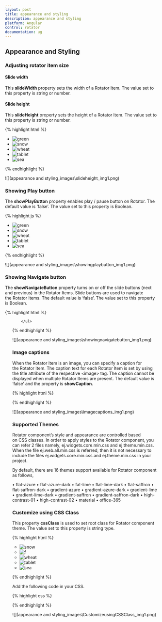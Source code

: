 ```yaml
---
layout: post
title: appearance and styling
description: appearance and styling
platform: Angular
control: rotator
documentation: ug
---
```


## Appearance and Styling

### Adjusting rotator item size

#### Slide width

This **slideWidth** property sets the width of a Rotator Item. The value set to this property is string or number.

#### Slide height

This **slideHeight** property sets the height of a Rotator Item. The value set to this property is string or number.



{% highlight html %}
  <ul id="sliderContent" ej-rotator slideWidth="500px" slideHeight="250px">
            <li><img class="image" src="http://js.syncfusion.com/demos/web/content/images/rotator/green.jpg" title="green" /></li>
            <li><img class="image" src="http://js.syncfusion.com/demos/web/content/images/rotator/snow.jpg" title="snow" /></li>
            <li><img class="image" src="http://js.syncfusion.com/demos/web/content/images/rotator/wheat.jpg" title="wheat" /></li>
            <li><img class="image" src="http://js.syncfusion.com/demos/web/content/images/rotator/tablet.jpg" title="tablet"/></li>
            <li><img class="image" src="http://js.syncfusion.com/demos/web/content/images/rotator/sea.jpg" title="sea" /></li>
        </ul>

{% endhighlight %}


![](appearance and styling_images\slideheight_img1.png)

### Showing Play button

The **showPlayButton**  property enables play / pause button on Rotator. The default value is ‘false’. The value set to this property is Boolean.

{% highlight js %}

<ul id="sliderContent" ej-rotator slideWidth="500px" slideHeight="250px" [showPlayButton]=true>
            <li><img class="image" src="http://js.syncfusion.com/demos/web/content/images/rotator/green.jpg" title="green" /></li>
            <li><img class="image" src="http://js.syncfusion.com/demos/web/content/images/rotator/snow.jpg" title="snow" /></li>
            <li><img class="image" src="http://js.syncfusion.com/demos/web/content/images/rotator/wheat.jpg" title="wheat" /></li>
            <li><img class="image" src="http://js.syncfusion.com/demos/web/content/images/rotator/tablet.jpg" title="tablet"/></li>
            <li><img class="image" src="http://js.syncfusion.com/demos/web/content/images/rotator/sea.jpg" title="sea" /></li>
        </ul>


{% endhighlight %}



![](appearance and styling_images\showingplaybutton_img1.png)

### Showing Navigate button

The **showNavigateButton** property turns on or off the slide buttons (next and previous) in the Rotator Items. Slide buttons are used to navigate the Rotator Items. The default value is ‘false’. The value set to this property is Boolean.

{% highlight html %}

<ul id="sliderContent" ej-rotator [dataSource]="datalist" slideWidth="500px" slideHeight="250px" [showNavigateButton]=true>
           
        </ul>
 


{% endhighlight %}



![](appearance and styling_images\showingnavigatebutton_img1.png)

### Image captions

When the Rotator Item is an image, you can specify a caption for the Rotator Item. The caption text for each Rotator Item is set by using the title attribute of the respective &lt;image&gt; tag. The caption cannot be displayed when multiple Rotator Items are present. The default value is ‘false’ and the property is **showCaption**. 

{% highlight html %}
  <ul id="sliderContent" ej-rotator [dataSource]="datalist" slideWidth="500px" slideHeight="250px" [showCaption]=true></ul>
{% endhighlight %}



![](appearance and styling_images\imagecaptions_img1.png)


### Supported Themes

Rotator component’s style and appearance are controlled based on CSS classes. In order to apply styles to the Rotator component, you can refer 2 files namely, ej.widgets.core.min.css and ej.theme.min.css. When the file ej.web.all.min.css is referred, then it is not necessary to include the files ej.widgets.core.min.css and ej.theme.min.css in your project.

By default, there are 16 themes support available for Rotator component as follows,

•	flat-azure
•	flat-azure-dark
•	fat-lime
•	flat-lime-dark
•	flat-saffron
•	flat-saffron-dark
•	gradient-azure
•	gradient-azure-dark
•	gradient-lime
•	gradient-lime-dark
•	gradient-saffron
•	gradient-saffron-dark
•	high-contrast-01
•	high-contrast-02
•	material
•	office-365

### Customize using CSS Class

This property **cssClass** is used to set root class for Rotator component theme. The value set to this property is string type.

{% highlight html %}


<ul id="sliderContent" ej-rotator slideWidth="500px" slideHeight="300px" cssClass="flat-lime">
        <li><img class="image" src="http://js.syncfusion.com/demos/web/content/images/rotator/snow.jpg" title=" snow " /></li>
        <li><img class="image" src="http://js.syncfusion.com/demos/web/content/images/rotator/green.jpg" title="f" /></li>
        <li><img class="image" src="http://js.syncfusion.com/demos/web/content/images/rotator/wheat.jpg" title="wheat" /></li>
        <li><img class="image" src="http://js.syncfusion.com/demos/web/content/images/rotator/tablet.jpg" title="tablet" /></li>
        <li><img class="image" src="http://js.syncfusion.com/demos/web/content/images/rotator/sea.jpg" title="sea" /></li>
    </ul>



{% endhighlight %}

Add the following code in your CSS.

{% highlight css %}


<style>
    .flat-lime {
        background-color: yellowgreen;
    }
</style>


{% endhighlight %}



![](appearance and styling_images\CustomizeusingCSSClass_img1.png)



